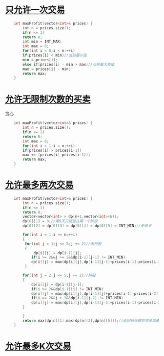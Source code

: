 

# [只允许一次交易](https://leetcode-cn.com/problems/best-time-to-buy-and-sell-stock/)
```cpp
    int maxProfit(vector<int>& prices) {
        int n = prices.size();
        if(n <= 1)
        return 0;
        int min = INT_MAX;
        int max = 0;
        for(int i = 0;i < n;++i)
        if(prices[i] < min)//当前最小值
        min = prices[i];
        else if(prices[i] - min > max)//当前最大差值
        max = prices[i] - min;
        return max;
    }
```

# [允许无限制次数的买卖](https://leetcode-cn.com/problems/best-time-to-buy-and-sell-stock-ii/)
贪心
```cpp
    int maxProfit(vector<int>& prices) {
        int n = prices.size();
        if(n <= 1)
        return 0;
        int max = 0;
        for(int i = 1;i < n;++i)
        if(prices[i] > prices[i-1])
        max += (prices[i]-prices[i-1]);
        return max;
    }
```

# [允许最多两次交易](https://leetcode-cn.com/problems/best-time-to-buy-and-sell-stock-iii/)
```cpp
    int maxProfit(vector<int>& prices) {
        int n = prices.size();
        if(n <= 1)
        return 0;
        vector<vector<int> > dp(n+1,vector<int>(6));
        dp[0][1] = 0;//第0天只能是在第一个阶段
        dp[0][2] = dp[0][3] = dp[0][4] = dp[0][5] = INT_MIN;//无意义

        for(int i = 1;i <= n;++i)
        {
         for(int j = 1;j <= 5;j += 2)//未持股
         {
             dp[i][j] = dp[i-1][j];
            if(i >= 2&&j >= 2&&dp[i-1][j-1] != INT_MIN)
            dp[i][j] = max(dp[i][j],dp[i-1][j-1]+prices[i-1]-prices[i-2]);   
         } 

        for(int j = 2;j <= 5;j += 2)//持股
        {
            dp[i][j] = dp[i-1][j-1];
            if(i >= 2&&dp[i-1][j] != INT_MIN)
            dp[i][j] = max(dp[i][j],dp[i-1][j]+prices[i-1]-prices[i-2]);
            if(i >= 2&&j > 2&&dp[i-1][j-2] != INT_MIN)
            dp[i][j] = max(dp[i][j],dp[i-1][j-2]+prices[i-1]-prices[i-2]);   
        }

        }
        return max(dp[n][1],max(dp[n][3],dp[n][5]));//返回已经做完交易或未做交易的最大值
    }
```

# [允许最多K次交易](https://leetcode-cn.com/problems/best-time-to-buy-and-sell-stock-iv/submissions/)





